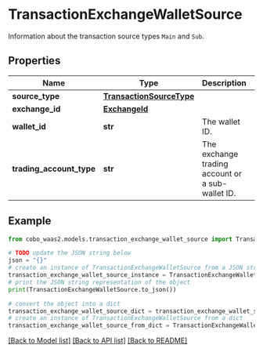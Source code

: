 # TransactionExchangeWalletSource

Information about the transaction source types `Main` and `Sub`. 

## Properties

Name | Type | Description | Notes
------------ | ------------- | ------------- | -------------
**source_type** | [**TransactionSourceType**](TransactionSourceType.md) |  | 
**exchange_id** | [**ExchangeId**](ExchangeId.md) |  | 
**wallet_id** | **str** | The wallet ID. | 
**trading_account_type** | **str** | The exchange trading account or a sub-wallet ID. | [optional] 

## Example

```python
from cobo_waas2.models.transaction_exchange_wallet_source import TransactionExchangeWalletSource

# TODO update the JSON string below
json = "{}"
# create an instance of TransactionExchangeWalletSource from a JSON string
transaction_exchange_wallet_source_instance = TransactionExchangeWalletSource.from_json(json)
# print the JSON string representation of the object
print(TransactionExchangeWalletSource.to_json())

# convert the object into a dict
transaction_exchange_wallet_source_dict = transaction_exchange_wallet_source_instance.to_dict()
# create an instance of TransactionExchangeWalletSource from a dict
transaction_exchange_wallet_source_from_dict = TransactionExchangeWalletSource.from_dict(transaction_exchange_wallet_source_dict)
```
[[Back to Model list]](../README.md#documentation-for-models) [[Back to API list]](../README.md#documentation-for-api-endpoints) [[Back to README]](../README.md)


